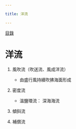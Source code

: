 ```yaml
---

title: 洋流

---
```


[目錄](https://ching367436.github.io/108-earth-science/)


# 洋流
1. 風吹流（吹送流、風成洋流）
    - 由盛行風持續吹拂海面形成

2. 密度流
    - 溫鹽環流： 深海海流

3. 傾斜流

4. 補償流
